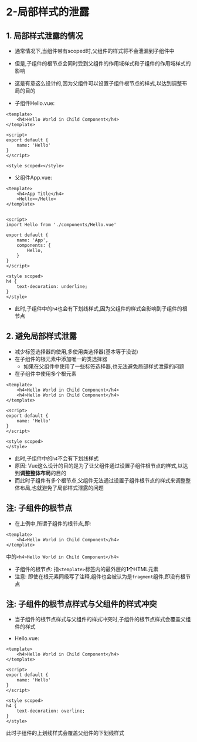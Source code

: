 # 2-局部样式的泄露

## 1. 局部样式泄露的情况

- 通常情况下,当组件带有scoped时,父组件的样式将不会泄漏到子组件中
- 但是,子组件的根节点会同时受到父组件的作用域样式和子组件的作用域样式的影响
- 这是有意这么设计的,因为父组件可以设置子组件根节点的样式,以达到调整布局的目的

- 子组件Hello.vue:

```vue
<template>
    <h4>Hello World in Child Component</h4>
</template>

<script>
export default {
    name: 'Hello'
}
</script>

<style scoped></style>
```

- 父组件App.vue:

```vue
<template>
    <h4>App Title</h4>
    <Hello></Hello>
</template>


<script>
import Hello from './components/Hello.vue'

export default {
    name: 'App',
    components: {
        Hello,
    }
}
</script>

<style scoped>
h4 {
    text-decoration: underline;
}
</style>
```

- 此时,子组件中的`h4`也会有下划线样式,因为父组件的样式会影响到子组件的根节点

## 2. 避免局部样式泄露

- 减少标签选择器的使用,多使用类选择器(基本等于没说)
- 在子组件的根元素中添加唯一的类选择器
  - 如果在父组件中使用了一些标签选择器,也无法避免局部样式泄露的问题
- 在子组件中使用多个根元素

```vue
<template>
    <h4>Hello World in Child Component</h4>
    <h4>Hello World in Child Component</h4>
</template>

<script>
export default {
    name: 'Hello'
}
</script>

<style scoped>
</style>
```

- 此时,子组件中的`h4`不会有下划线样式
- 原因: Vue这么设计的目的是为了让父组件通过设置子组件根节点的样式,以达到**调整整体布局**的目的
- 而此时子组件有多个根节点,父组件无法通过设置子组件根节点的样式来调整整体布局,也就避免了局部样式泄露的问题

## 注: 子组件的根节点

- 在上例中,所谓子组件的根节点,即:

```
<template>
    <h4>Hello World in Child Component</h4>
</template>
```

中的`<h4>Hello World in Child Component</h4>`

- 子组件的根节点: 指`<template>`标签内的最外层的**1个**HTML元素
- 注意: 即使在根元素同级写了注释,组件也会被认为是`fragment`组件,即没有根节点

## 注: 子组件的根节点样式与父组件的样式冲突

- 当子组件的根节点样式与父组件的样式冲突时,子组件的根节点样式会覆盖父组件的样式

- Hello.vue:

```vue
<template>
    <h4>Hello World in Child Component</h4>
</template>

<script>
export default {
    name: 'Hello'
}
</script>

<style scoped>
h4 {
    text-decoration: overline;
}
</style>
```

此时子组件的上划线样式会覆盖父组件的下划线样式